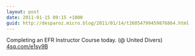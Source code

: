 ```yaml
---
layout: post
date: 2011-01-15 09:15 +1000
guid: http://desparoz.micro.blog/2011/01/14/t26054799459876864.html
---
```

Completing an EFR Instructor Course today. (@ United Divers) [4sq.com/e1sy9B](http://4sq.com/e1sy9B)
